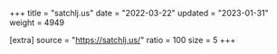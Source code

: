 +++
title = "satchlj.us"
date = "2022-03-22"
updated = "2023-01-31"
weight = 4949

[extra]
source = "https://satchlj.us/"
ratio = 100
size = 5
+++
